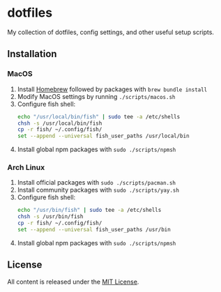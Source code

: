 # dotfiles

My collection of dotfiles, config settings, and other useful setup scripts.

## Installation

### MacOS

1. Install [Homebrew](https://brew.sh/) followed by packages with `brew bundle install`
2. Modify MacOS settings by running `./scripts/macos.sh`
3. Configure fish shell:
    ```sh
    echo "/usr/local/bin/fish" | sudo tee -a /etc/shells
    chsh -s /usr/local/bin/fish
    cp -r fish/ ~/.config/fish/
    set --append --universal fish_user_paths /usr/local/bin
    ```
4. Install global npm packages with `sudo ./scripts/npmsh`

### Arch Linux

1. Install official packages with `sudo ./scripts/pacman.sh`
2. Install community packages with `sudo ./scripts/yay.sh`
3. Configure fish shell:
    ```sh
    echo "/usr/bin/fish" | sudo tee -a /etc/shells
    chsh -s /usr/bin/fish
    cp -r fish/ ~/.config/fish/
    set --append --universal fish_user_paths /usr/bin
    ```
4. Install global npm packages with `sudo ./scripts/npmsh`

## License

All content is released under the [MIT License](http://www.opensource.org/licenses/MIT).
